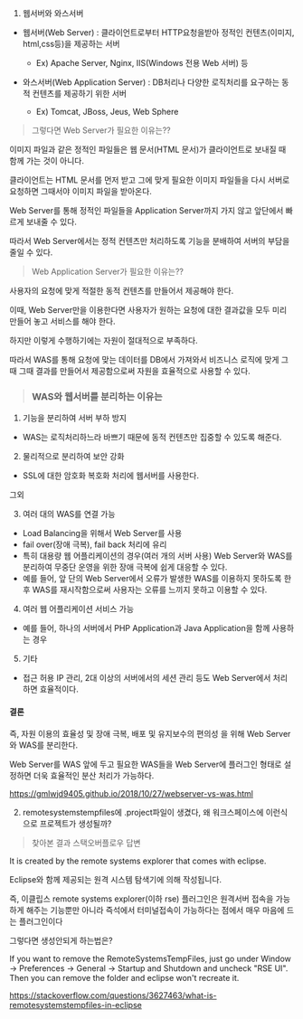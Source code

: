 1. 웹서버와 와스서버

+ 웹서버(Web Server) : 클라이언트로부터 HTTP요청을받아 정적인 컨텐츠(이미지, html,css등)을 제공하는 서버
  - Ex) Apache Server, Nginx, IIS(Windows 전용 Web 서버) 등

+ 와스서버(Web Application Server) : DB처리나 다양한 로직처리를 요구하는 동적 컨텐츠를 제공하기 위한 서버
  - Ex) Tomcat, JBoss, Jeus, Web Sphere 

> 그렇다면 Web Server가 필요한 이유는??

이미지 파일과 같은 정적인 파일들은 웹 문서(HTML 문서)가 클라이언트로 보내질 때 함께 가는 것이 아니다.

클라이언트는 HTML 문서를 먼저 받고 그에 맞게 필요한 이미지 파일들을 다시 서버로 요청하면 그때서야 이미지 파일을 받아온다.

Web Server를 통해 정적인 파일들을 Application Server까지 가지 않고 앞단에서 빠르게 보내줄 수 있다.

따라서 Web Server에서는 정적 컨텐츠만 처리하도록 기능을 분배하여 서버의 부담을 줄일 수 있다.

> Web Application Server가 필요한 이유는??

사용자의 요청에 맞게 적절한 동적 컨텐츠를 만들어서 제공해야 한다.

이때, Web Server만을 이용한다면 사용자가 원하는 요청에 대한 결과값을 모두 미리 만들어 놓고 서비스를 해야 한다.

하지만 이렇게 수행하기에는 자원이 절대적으로 부족하다.

따라서 WAS를 통해 요청에 맞는 데이터를 DB에서 가져와서 비즈니스 로직에 맞게 그때 그때 결과를 만들어서 제공함으로써 
자원을 효율적으로 사용할 수 있다.

> ### WAS와 웹서버를 분리하는 이유는

1. 기능을 분리하여 서버 부하 방지
  - WAS는 로직처리하느라 바쁘기 때문에 동적 컨텐츠만 집중할 수 있도록 해준다.
2. 물리적으로 분리하여 보안 강화
  - SSL에 대한 암호화 복호화 처리에 웹서버를 사용한다.

그외 

3. 여러 대의 WAS를 연결 가능
  - Load Balancing을 위해서 Web Server를 사용
  - fail over(장애 극복), fail back 처리에 유리
  - 특히 대용량 웹 어플리케이션의 경우(여러 개의 서버 사용) Web Server와 WAS를 분리하여 무중단 운영을 위한 장애 극복에 쉽게 대응할 수 있다.
  - 예를 들어, 앞 단의 Web Server에서 오류가 발생한 WAS를 이용하지 못하도록 한 후 WAS를 재시작함으로써 사용자는 오류를 느끼지 못하고 이용할 수 있다.

4. 여러 웹 어플리케이션 서비스 가능
  - 예를 들어, 하나의 서버에서 PHP Application과 Java Application을 함께 사용하는 경우

5. 기타
  - 접근 허용 IP 관리, 2대 이상의 서버에서의 세션 관리 등도 Web Server에서 처리하면 효율적이다.

#### 결론
즉, 자원 이용의 효율성 및 장애 극복, 배포 및 유지보수의 편의성 을 위해 Web Server와 WAS를 분리한다.

Web Server를 WAS 앞에 두고 필요한 WAS들을 Web Server에 플러그인 형태로 설정하면 더욱 효율적인 분산 처리가 가능하다.

https://gmlwjd9405.github.io/2018/10/27/webserver-vs-was.html


2. remotesystemstempfiles에 .project파일이 생겼다, 왜 워크스페이스에 이런식으로 프로젝트가 생성될까?

> 찾아본 결과 스택오버플로우 답변

It is created by the remote systems explorer that comes with eclipse.

Eclipse와 함께 제공되는 원격 시스템 탐색기에 의해 작성됩니다.

즉, 
이클립스 remote systems explorer(이하 rse) 플러그인은 
원격서버 접속을 가능하게 해주는 기능뿐만 아니라
즉석에서 터미널접속이 가능하다는 점에서 매우 마음에 드는 플러그인이다


그렇다면 생성안되게 하는법은? 

If you want to remove the RemoteSystemsTempFiles, just go under Window -> Preferences -> General -> Startup and Shutdown and uncheck "RSE UI". Then you can remove the folder and eclipse won't recreate it.

https://stackoverflow.com/questions/3627463/what-is-remotesystemstempfiles-in-eclipse
